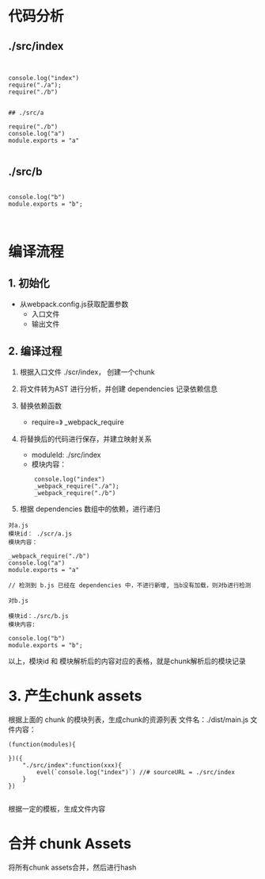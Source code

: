 # 代码分析

## ./src/index
```


console.log("index")
require("./a");
require("./b")


```

```
## ./src/a

require("./b")
console.log("a")
module.exports = "a"


```

## ./src/b
```

console.log("b")
module.exports = "b";



```

# 编译流程

## 1. 初始化

- 从webpack.config.js获取配置参数 
    - 入口文件
    - 输出文件


## 2. 编译过程



1. 根据入口文件 ./scr/index， 创建一个chunk
2. 将文件转为AST 进行分析，并创建 dependencies 记录依赖信息
3. 替换依赖函数
    - require=》  _webpack_require
4. 将替换后的代码进行保存，并建立映射关系
    - moduleId: ./src/index
    - 模块内容：

    ``` 
        console.log("index")
        _webpack_require("./a");
        _webpack_require("./b") 
    ```    
5. 根据 dependencies 数组中的依赖，进行递归
```
对a.js
模块id： ./scr/a.js
模块内容：

_webpack_require("./b")
console.log("a")
module.exports = "a"

// 检测到 b.js 已经在 dependencies 中，不进行新增, 当b没有加载，则对b进行检测

对b.js

模块id：./src/b.js
模块内容:

console.log("b")
module.exports = "b";

```

以上，模块id 和 模块解析后的内容对应的表格，就是chunk解析后的模块记录

# 3. 产生chunk assets
根据上面的 chunk 的模块列表，生成chunk的资源列表
文件名：./dist/main.js
文件内容：
```
(function(modules){

})({
    "./src/index":function(xxx){
        evel(`console.log("index")`) //# sourceURL = ./src/index
    }
})


```

根据一定的模板，生成文件内容

# 合并 chunk Assets
将所有chunk assets合并，然后进行hash


